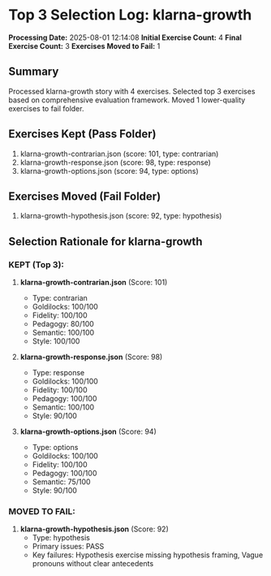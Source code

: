 # Top 3 Selection Log: klarna-growth

**Processing Date:** 2025-08-01 12:14:08
**Initial Exercise Count:** 4
**Final Exercise Count:** 3
**Exercises Moved to Fail:** 1

## Summary

Processed klarna-growth story with 4 exercises.
Selected top 3 exercises based on comprehensive evaluation framework.
Moved 1 lower-quality exercises to fail folder.

## Exercises Kept (Pass Folder)

1. klarna-growth-contrarian.json (score: 101, type: contrarian)
2. klarna-growth-response.json (score: 98, type: response)
3. klarna-growth-options.json (score: 94, type: options)

## Exercises Moved (Fail Folder)

1. klarna-growth-hypothesis.json (score: 92, type: hypothesis)

## Selection Rationale for klarna-growth

### KEPT (Top 3):
1. **klarna-growth-contrarian.json** (Score: 101)
   - Type: contrarian
   - Goldilocks: 100/100
   - Fidelity: 100/100
   - Pedagogy: 80/100
   - Semantic: 100/100
   - Style: 100/100

2. **klarna-growth-response.json** (Score: 98)
   - Type: response
   - Goldilocks: 100/100
   - Fidelity: 100/100
   - Pedagogy: 100/100
   - Semantic: 100/100
   - Style: 90/100

3. **klarna-growth-options.json** (Score: 94)
   - Type: options
   - Goldilocks: 100/100
   - Fidelity: 100/100
   - Pedagogy: 100/100
   - Semantic: 75/100
   - Style: 90/100

### MOVED TO FAIL:
1. **klarna-growth-hypothesis.json** (Score: 92)
   - Type: hypothesis
   - Primary issues: PASS
   - Key failures: Hypothesis exercise missing hypothesis framing, Vague pronouns without clear antecedents

